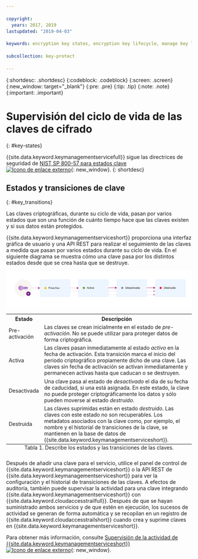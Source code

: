 ```yaml
---

copyright:
  years: 2017, 2019
lastupdated: "2019-04-03"

keywords: encryption key states, encryption key lifecycle, manage key lifecycle

subcollection: key-protect

---
```


{:shortdesc: .shortdesc}
{:codeblock: .codeblock}
{:screen: .screen}
{:new_window: target="_blank"}
{:pre: .pre}
{:tip: .tip}
{:note: .note}
{:important: .important}

# Supervisión del ciclo de vida de las claves de cifrado
{: #key-states}

{{site.data.keyword.keymanagementservicefull}} sigue las directrices de seguridad de [NIST SP 800-57 para estados clave ![Icono de enlace externo](../../../icons/launch-glyph.svg "Icono de enlace externo")](https://www.nist.gov/publications/recommendation-key-management-part-1-general-0){: new_window}.
{: shortdesc}

## Estados y transiciones de clave
{: #key_transitions}

Las claves criptográficas, durante su ciclo de vida, pasan por varios estados que son una función de cuánto tiempo hace que las claves existen y si sus datos están protegidos. 

{{site.data.keyword.keymanagementserviceshort}} proporciona una interfaz gráfica de usuario y una API REST para realizar el seguimiento de las claves a medida que pasan por varios estados durante su ciclo de vida. En el siguiente diagrama se muestra cómo una clave pasa por los distintos estados desde que se crea hasta que se destruye.

![El diagrama muestra los mismos componentes descritos en la siguiente tabla de definición.](../images/key-states_min.svg)

<table>
  <tr>
    <th>Estado</th>
    <th>Descripción</th>
  </tr>
  <tr>
    <td>Pre-activación</td>
    <td>Las claves se crean inicialmente en el estado de <i>pre-activación</i>. No se puede utilizar para proteger datos de forma criptográfica.</td>
  </tr>
  <tr>
    <td>Activa</td>
    <td>Las claves pasan inmediatamente al estado <i>activo</i> en la fecha de activación. Esta transición marca el inicio del periodo criptográfico propiamente dicho de una clave. Las claves sin fecha de activación se activan inmediatamente y permanecen activas hasta que caducan o se destruyen.</td>
  </tr>
  <tr>
    <td>Desactivada</td>
    <td>Una clave pasa al estado de <i>desactivado</i> el día de su fecha de caducidad, si una está asignada. En este estado, la clave no puede proteger criptográficamente los datos y sólo pueden moverse al estado <i>destruido</i>.</td>
  </tr>
  <tr>
    <td>Destruida</td>
    <td>Las claves suprimidas están en estado <i>destruido</i>. Las claves con este estado no son recuperables. Los metadatos asociados con la clave como, por ejemplo, el nombre y el historial de transiciones de la clave, se mantienen en la base de datos de {{site.data.keyword.keymanagementserviceshort}}. </td>
  </tr>
  <caption style="caption-side:bottom;">Tabla 1. Describe los estados y las transiciones de las claves.</caption>
</table>

Después de añadir una clave para el servicio, utilice el panel de control de {{site.data.keyword.keymanagementserviceshort}} o la API REST de {{site.data.keyword.keymanagementserviceshort}} para ver la configuración y el historial de transiciones de las claves. A efectos de auditoría, también puede supervisar la actividad para una clave integrando {{site.data.keyword.keymanagementserviceshort}} con {{site.data.keyword.cloudaccesstrailfull}}. Después de que se hayan suministrado ambos servicios y de que estén en ejecución, los sucesos de actividad se generan de forma automática y se recopilan en un registro de {{site.data.keyword.cloudaccesstrailshort}} cuando crea y suprime claves en {{site.data.keyword.keymanagementserviceshort}}. 

Para obtener más información, consulte [Supervisión de la actividad de {{site.data.keyword.keymanagementserviceshort}} ![Icono de enlace externo](../../../icons/launch-glyph.svg "Icono de enlace externo")](/docs/services/cloud-activity-tracker?topic=cloud-activity-tracker-kp){: new_window}.
